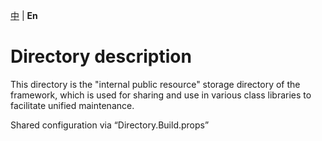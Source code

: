 [中](https://gitee.com/Net-18K/Fast.NET/tree/master/backend/Fast.NET/Core/Fast.NET.Core/InternalResources) | **En**

# Directory description

This directory is the "internal public resource" storage directory of the framework, which is used for sharing and use in various class libraries to facilitate unified maintenance.

Shared configuration via “Directory.Build.props”